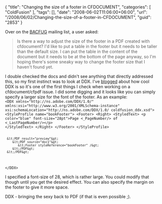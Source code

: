 {
	"title": "Changing the size of a footer in CFDOCUMENT",
	"categories": [
		"ColdFusion"
	],
	"tags": [],
	"date": "2008-06-02T11:06:00+06:00",
	"url": "/2008/06/02/Changing-the-size-of-a-footer-in-CFDOCUMENT",
	"guid": "2853"
}

Over on the <a href="www.bacfug.org">BACFUG</a> mailing list, a user asked:

<blockquote>
<p>
Is there a way to adjust the size of the footer in a PDF created with cfdocument? I'd like to put a table in the footer but it needs to be taller than the default size.  I can put the table in the content of the document but it needs to be at the bottom of the page anyway, so I'm hoping there's some sneaky way to change the footer size that I haven't found yet.
</p>
</blockquote>
<!--more-->
I double checked the docs and didn't see anything that directly addressed this, so my first instinct was to look at DDX. I've <a href="http://www.raymondcamden.com/index.cfm/2007/7/24/ColdFusion-8-Working-with-PDFs-Part-7">blogged</a> about how cool DDX is so it's one of the first things I check when working on a cfdocument/cfpdf issue. I did some digging and it looks like you can simply specify a larger size for the font of the footer. As an example:

<code>
&lt;DDX xmlns="http://ns.adobe.com/DDX/1.0/"
xmlns:xsi="http://www.w3.org/2001/XMLSchema-instance"
xsi:schemaLocation="http://ns.adobe.com/DDX/1.0/ coldfusion_ddx.xsd"&gt;
&lt;StyleProfile name="bookFooter"&gt; &lt;Footer&gt; &lt;Right&gt; &lt;StyledText&gt; &lt;p
color="blue" font-size="28pt"&gt;Page &lt;_PageNumber/&gt; of &lt;_LastPageNumber/&gt;&lt;/p&gt;
&lt;/StyledText&gt; &lt;/Right&gt; &lt;/Footer&gt; &lt;/StyleProfile&gt;

     &lt;PDF result="preview"&gt;
        &lt;PDF source="doc1"&gt;
           &lt;Footer styleReference="bookFooter" /&gt;
        &lt;/PDF&gt;
     &lt;/PDF&gt;
&lt;/DDX&gt;
</code>

I specified a font-size of 28, which is rather large. You could modify that though until you get the desired effect. You can also specify the margin on the footer to give it more space.

DDX - bringing the sexy back to PDF (if that is even possible ;).